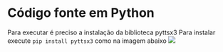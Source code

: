 # Código fonte em Python

Para executar é preciso a instalação da biblioteca pyttsx3
Para instalar execute <code>pip install pyttsx3</code> como na imagem abaixo
<img src="img/pip-install.png">